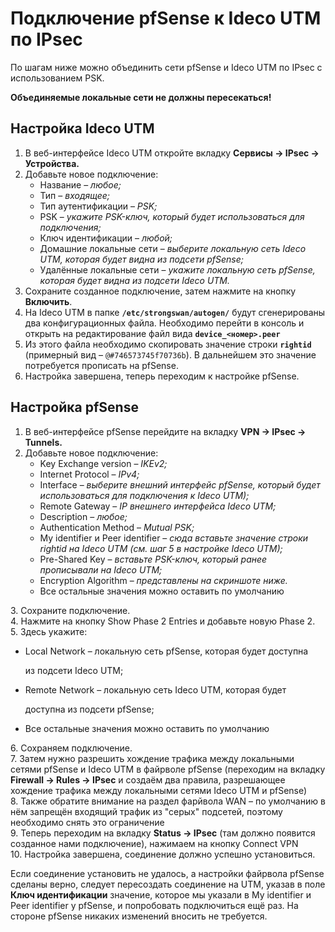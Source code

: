 # Подключение pfSense к Ideco UTM по IPsec

По шагам ниже можно объединить сети pfSense и Ideco UTM по IPsec с использованием PSK.

&#x20;**Объединяемые локальные сети не должны пересекаться!**

## Настройка Ideco UTM

1. В веб-интерфейсе Ideco UTM откройте вкладку **Сервисы -> IPsec -> Устройства.**
2. Добавьте новое подключение:
   * Название – _любое;_
   * Тип – _входящее;_
   * Тип аутентификации – _PSK;_
   * PSK – _укажите PSK-ключ, который будет использоваться для подключения;_
   * Ключ идентификации – _любой;_
   * Домашние локальные сети – _выберите локальную сеть Ideco UTM, которая будет видна из подсети pfSense;_
   * Удалённые локальные сети – _укажите локальную сеть pfSense, которая будет видна из подсети Ideco UTM._
3. Сохраните созданное подключение, затем нажмите на кнопку **Включить**.
4. На Ideco UTM в папке **`/etc/strongswan/autogen/`** будут сгенерированы два конфигурационных файла. Необходимо перейти в консоль и открыть на редактирование файл вида **`device_<номер>.peer`**
5. Из этого файла необходимо скопировать значение строки **`rightid`** (примерный вид – `@#746573745f70736b`). В дальнейшем это значение потребуется прописать на pfSense.
6. Настройка завершена, теперь переходим к настройке pfSense.

## Настройка pfSense

1. В веб-интерфейсе pfSense перейдите на вкладку **VPN -> IPsec -> Tunnels.**
2. Добавьте новое подключение:
   * Key Exchange version – _IKEv2;_
   * Internet Protocol – _IPv4;_
   * Interface – _выберите внешний интерфейс pfSense, который будет использоваться для подключения к Ideco UTM);_
   * Remote Gateway – _IP внешнего интерфейса Ideco UTM;_
   * Description – _любое;_
   * Authentication Method – _Mutual PSK;_
   * My identifier и Peer identifier – _сюда вставьте значение строки rightid на Ideco UTM (см. шаг 5 в настройке Ideco UTM);_
   * Pre-Shared Key – _вставьте PSK-ключ, который ранее прописывали на Ideco UTM;_
   * Encryption Algorithm – _представлены на скриншоте ниже._
   * Все остальные значения можно оставить по умолчанию


3\. Сохраните подключение.\
4\. Нажмите на кнопку Show Phase 2 Entries и добавьте новую Phase 2.\
5\. Здесь укажите:

*   Local Network – локальную сеть pfSense, которая будет доступна

    из подсети Ideco UTM;
*   Remote Network – локальную сеть Ideco UTM, которая будет

    доступна из подсети pfSense;
* Все остальные значения можно оставить по умолчанию

6\. Сохраняем подключение.\
7\. Затем нужно разрешить хождение трафика между локальными сетями pfSense и Ideco UTM в файрволе pfSense (переходим на вкладку **Firewall -> Rules -> IPsec** и создаём два правила, разрешающее хождение трафика между локальными сетями Ideco UTM и pfSense)\
8\. Также обратите внимание на раздел фарйвола WAN – по умолчанию в нём запрещён входящий трафик из "серых" подсетей, поэтому необходимо снять это ограничение\
9\. Теперь переходим на вкладку **Status -> IPsec** (там должно появится созданное нами подключение), нажимаем на кнопку Connect VPN\
10\. Настройка завершена, соединение должно успешно установиться.

Если соединение установить не удалось, а настройки файрвола pfSense сделаны верно, следует пересоздать соединение на UTM, указав в поле **Ключ идентификации** значение, которое мы указали в My identifier и Peer identifier у pfSense, и попробовать подключиться ещё раз. На стороне pfSense никаких изменений вносить не требуется.
